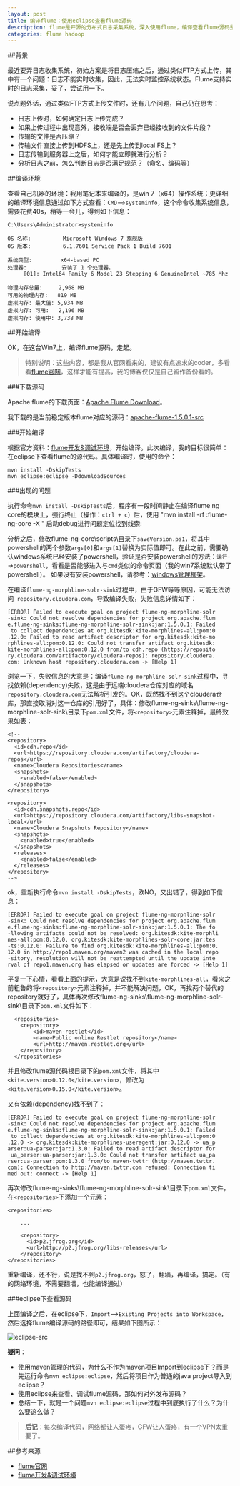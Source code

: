```yaml
---
layout: post
title: 编译flume：使用eclipse查看flume源码
description: flume是开源的分布式日志采集系统，深入使用flume，编译查看flume源码是正道
categories: flume hadoop
---
```


##背景

最近要弄日志收集系统，初始方案是将日志压缩之后，通过类似FTP方式上传，其中有一个问题：日志不能实时收集，因此，无法实时监控系统状态。Flume支持实时的日志采集，妥了，尝试用一下。

说点题外话，通过类似FTP方式上传文件时，还有几个问题，自己仍在思考：

* 日志上传时，如何确定日志上传完成？
* 如果上传过程中出现意外，接收端是否会丢弃已经接收到的文件片段？
* 传输的文件是否压缩？
* 传输文件直接上传到HDFS上，还是先上传到local FS上？
* 日志传输到服务器上之后，如何才能立即就进行分析？
* 分析日志之前，怎么判断日志是否满足规范？（命名、编码等）

##编译环境

查看自己机器的环境：我用笔记本来编译的，是win 7（x64）操作系统；更详细的编译环境信息通过如下方式查看：`CMD`-->`systeminfo`，这个命令收集系统信息，需要花费40s，稍等一会儿，得到如下信息：

	C:\Users\Administrator>systeminfo

	OS 名称:          Microsoft Windows 7 旗舰版
	OS 版本:          6.1.7601 Service Pack 1 Build 7601

	系统类型:         x64-based PC
	处理器:           安装了 1 个处理器。
		 [01]: Intel64 Family 6 Model 23 Stepping 6 GenuineIntel ~785 Mhz

	物理内存总量:     2,968 MB
	可用的物理内存:   819 MB
	虚拟内存: 最大值: 5,934 MB
	虚拟内存: 可用:   2,196 MB
	虚拟内存: 使用中: 3,738 MB


##开始编译

OK，在这台Win7上，编译flume源码，走起。

> 特别说明：这些内容，都是我从官网看来的，建议有点追求的coder，多看看[flume官网]，这样才能有提高，我的博客仅仅是自己留作备份看的。

###下载源码

Apache flume的下载页面：[Apache Flume Download](http://flume.apache.org/download.html)。

我下载的是当前稳定版本flume对应的源码：[apache-flume-1.5.0.1-src](http://www.apache.org/dyn/closer.cgi/flume/1.5.0.1/apache-flume-1.5.0.1-src.tar.gz)


###开始编译

根据官方资料：[flume开发&调试环境]，开始编译。此次编译，我的目标很简单：在eclipse下查看flume的源代码。具体编译时，使用的命令：

	mvn install -DskipTests
	mvn eclipse:eclipse -DdownloadSources


###出现的问题

执行命令`mvn install -DskipTests`后，程序有一段时间静止在编译flume ng core的模块上，强行终止（操作：`ctrl + c`）后，使用  "mvn install -rf :flume-ng-core -X " 启动debug进行问题定位找到线索:

分析之后，修改flume-ng-core\scripts\目录下`saveVersion.ps1`，将其中powershell的两个参数`args[0]`和`args[1]`替换为实际值即可。在此之前，需要确认windows系统已经安装了powershell，验证是否安装powershell的方法：`运行`-->`powershell`，看看是否能够进入与`cmd`类似的命令页面（我的win7系统默认带了powershell）。
如果没有安装powershell，请参考：[windows管理框架](http://support.microsoft.com/kb/968929)。

在编译`flume-ng-morphline-solr-sink`过程中，由于GFW等等原因，可能无法访问` repository.cloudera.com`，导致编译失败，失败信息详情如下：


	[ERROR] Failed to execute goal on project flume-ng-morphline-solr
	-sink: Could not resolve dependencies for project org.apache.flum
	e.flume-ng-sinks:flume-ng-morphline-solr-sink:jar:1.5.0.1: Failed
	 to collect dependencies at org.kitesdk:kite-morphlines-all:pom:0
	.12.0: Failed to read artifact descriptor for org.kitesdk:kite-mo
	rphlines-all:pom:0.12.0: Could not transfer artifact org.kitesdk:
	kite-morphlines-all:pom:0.12.0 from/to cdh.repo (https://reposito
	ry.cloudera.com/artifactory/cloudera-repos): repository.cloudera.
	com: Unknown host repository.cloudera.com -> [Help 1]

浏览一下，失败信息的大意是：编译`flume-ng-morphline-solr-sink`过程中，寻找依赖(dependency)失败，这是由于远端cloudera仓库对应的域名`repository.cloudera.com`无法解析引发的。OK，既然找不到这个cloudera仓库，那直接取消对这一仓库的引用好了，具体：修改flume-ng-sinks\flume-ng-morphline-solr-sink\目录下`pom.xml`文件，将`<repository>`元素注释掉，最终效果如表：

  <repositories>

	<!--
	<repository>
	  <id>cdh.repo</id>
	  <url>https://repository.cloudera.com/artifactory/cloudera-repos</url>
	  <name>Cloudera Repositories</name>
	  <snapshots>
		<enabled>false</enabled>
	  </snapshots>
	</repository>

	<repository>
	  <id>cdh.snapshots.repo</id>
	  <url>https://repository.cloudera.com/artifactory/libs-snapshot-local</url>
	  <name>Cloudera Snapshots Repository</name>
	  <snapshots>
		<enabled>true</enabled>
	  </snapshots>
	  <releases>
		<enabled>false</enabled>
	  </releases>
	</repository>
	-->

  </repositories>

ok，重新执行命令`mvn install -DskipTests`，欧NO，又出错了，得到如下信息：

	[ERROR] Failed to execute goal on project flume-ng-morphline-solr
	-sink: Could not resolve dependencies for project org.apache.flum
	e.flume-ng-sinks:flume-ng-morphline-solr-sink:jar:1.5.0.1: The fo
	-llowing artifacts could not be resolved: org.kitesdk:kite-morphli
	nes-all:pom:0.12.0, org.kitesdk:kite-morphlines-solr-core:jar:tes
	-ts:0.12.0: Failure to find org.kitesdk:kite-morphlines-all:pom:0.
	12.0 in http://repo1.maven.org/maven2 was cached in the local repo
	-sitory, resolution will not be reattempted until the update inte
	rval of repo1.maven.org has elapsed or updates are forced -> [Help 1]

平复一下心情，看看上面的提示，大意是说找不到`kite-morphlines-all`，看来之前粗鲁的将`<repository>`元素注释掉，并不能解决问题，OK，再找两个替代的repository就好了，具体再次修改flume-ng-sinks\flume-ng-morphline-solr-sink\目录下`pom.xml`文件如下：


	  <repositories>
		<repository>
			<id>maven-restlet</id>
			<name>Public online Restlet repository</name>
			<url>http://maven.restlet.org</url>
		</repository>
	  </repositories>

并且修改flume源代码根目录下的`pom.xml`文件，将其中`<kite.version>0.12.0</kite.version>`，修改为`<kite.version>0.15.0</kite.version>`。


又有依赖(dependency)找不到了：

	[ERROR] Failed to execute goal on project flume-ng-morphline-solr
	-sink: Could not resolve dependencies for project org.apache.flum
	e.flume-ng-sinks:flume-ng-morphline-solr-sink:jar:1.5.0.1: Failed
	 to collect dependencies at org.kitesdk:kite-morphlines-all:pom:0
	.12.0 -> org.kitesdk:kite-morphlines-useragent:jar:0.12.0 -> ua_p
	arser:ua-parser:jar:1.3.0: Failed to read artifact descriptor for
	 ua_parser:ua-parser:jar:1.3.0: Could not transfer artifact ua_pa
	rser:ua-parser:pom:1.3.0 from/to maven-twttr (http://maven.twttr.
	com): Connection to http://maven.twttr.com refused: Connection ti
	med out: connect -> [Help 1]

再次修改flume-ng-sinks\flume-ng-morphline-solr-sink\目录下`pom.xml`文件，在`<repositories>`下添加一个元素：

	<repositories>
		
		... 
		
		<repository>
		  <id>p2.jfrog.org</id>
		  <url>http://p2.jfrog.org/libs-releases</url>
		</repository>
    </repositories>

重新编译，还不行，说是找不到`p2.jfrog.org`，怒了，翻墙，再编译，搞定。（有的网络环境，不需要翻墙，也能编译通过）

###eclipse下查看源码

上面编译之后，在eclipse下，`Import`-->`Existing Projects into Workspace`，然后选择flume编译源码的路径即可，结果如下图所示：

![eclipse-src](/images/build-flume/eclipse-flume-src.jpg)


**疑问**：

* 使用maven管理的代码，为什么不作为maven项目Import到eclipse下？而是先运行命令`mvn eclipse:eclipse`，然后将项目作为普通的java project导入到eclipse？
* 使用eclipse来查看、调试flume源码，那如何对外发布源码？
* 总结一下，就是一个问题`mvn eclipse:eclipse`过程中到底执行了什么？为什么要这么做？



> **后记**：每次编译代码，网络都让人蛋疼，GFW让人蛋疼，有一个VPN太重要了。

##参考来源

* [flume官网]
* [flume开发&调试环境]


[flume官网]:	http://flume.apache.org/
[flume开发&调试环境]:	https://cwiki.apache.org/confluence/display/FLUME/Development+Environment
	



[NingG]:    http://ningg.github.com  "NingG"
